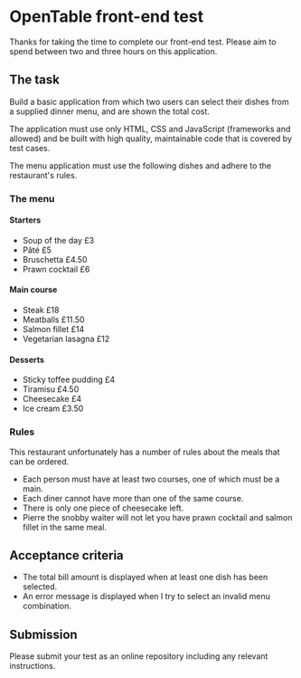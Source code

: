 OpenTable front-end test
========================

Thanks for taking the time to complete our front-end test.  Please aim to spend between two and three hours on this application.

## The task

Build a basic application from which two users can select their dishes from a supplied dinner menu, and are shown the total cost.

The application must use only HTML, CSS and JavaScript (frameworks and allowed) and be built with high quality, maintainable code that is covered by test cases.

The menu application must use the following dishes and adhere to the restaurant's rules.

### The menu

#### Starters
- Soup of the day £3
- Pâté £5
- Bruschetta £4.50
- Prawn cocktail £6

#### Main course
- Steak £18
- Meatballs £11.50
- Salmon fillet £14
- Vegetarian lasagna £12

#### Desserts
- Sticky toffee pudding £4
- Tiramisu £4.50
- Cheesecake £4
- Ice cream £3.50


### Rules

This restaurant unfortunately has a number of rules about the meals that can be ordered.

- Each person must have at least two courses, one of which must be a main.
- Each diner cannot have more than one of the same course. 
- There is only one piece of cheesecake left.
- Pierre the snobby waiter will not let you have prawn cocktail and salmon fillet in the same meal.


## Acceptance criteria

- The total bill amount is displayed when at least one dish has been selected.
- An error message is displayed when I try to select an invalid menu combination.


## Submission

Please submit your test as an online repository including any relevant instructions.
